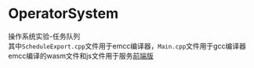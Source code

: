 # OperatorSystem
操作系统实验-任务队列  
其中`ScheduleExport.cpp`文件用于emcc编译器，`Main.cpp`文件用于gcc编译器  
emcc编译的wasm文件和js文件用于服务[前端版](https://github.com/Wulixyz/OperatorSystemGraphyics)  